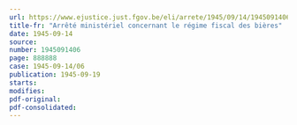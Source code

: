 ```yaml
---
url: https://www.ejustice.just.fgov.be/eli/arrete/1945/09/14/1945091406/justel
title-fr: "Arrêté ministériel concernant le régime fiscal des bières"
date: 1945-09-14
source:
number: 1945091406
page: 888888
case: 1945-09-14/06
publication: 1945-09-19
starts:
modifies:
pdf-original:
pdf-consolidated:
---
```


